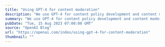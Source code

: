 ```yaml
---
title: "Using GPT-4 for content moderation"
description: "We use GPT-4 for content policy development and content moderation decisions, enabling more consistent labeling, a faster feedback loop for policy refinement, and less involvement from human moderators."
summary: "We use GPT-4 for content policy development and content moderation decisions, enabling more consistent labeling, a faster feedback loop for policy refinement, and less involvement from human moderators."
pubDate: "Tue, 15 Aug 2023 07:00:00 GMT"
source: "OpenAI Blog"
url: "https://openai.com/index/using-gpt-4-for-content-moderation"
thumbnail: ""
---
```


